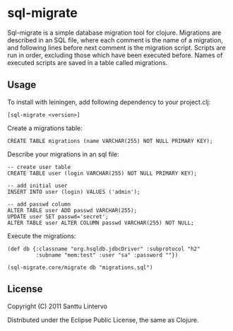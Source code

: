 # sql-migrate

Sql-migrate is a simple database migration tool for clojure. Migrations are
described in an SQL file, where each comment is the name of a migration, and 
following lines before next comment is the migration script. Scripts are run
in order, excluding those which have been executed before. Names of executed
scripts are saved in a table called migrations.

## Usage

To install with leiningen, add following dependency to your project.clj:

	[sql-migrate <version>]

Create a migrations table:

	CREATE TABLE migrations (name VARCHAR(255) NOT NULL PRIMARY KEY);

Describe your migrations in an sql file:

	-- create user table
	CREATE TABLE user (login VARCHAR(255) NOT NULL PRIMARY KEY);
	
	-- add initial user
	INSERT INTO user (login) VALUES ('admin');
	
	-- add passwd column
	ALTER TABLE user ADD passwd VARCHAR(255);
	UPDATE user SET passwd='secret';
	ALTER TABLE user ALTER COLUMN passwd VARCHAR(255) NOT NULL;

Execute the migrations:

	(def db {:classname "org.hsqldb.jdbcDriver" :subprotocol "h2"
	         :subname "mem:test" :user "sa" :password ""})

	(sql-migrate.core/migrate db "migrations.sql")

## License

Copyright (C) 2011 Santtu Lintervo

Distributed under the Eclipse Public License, the same as Clojure.
